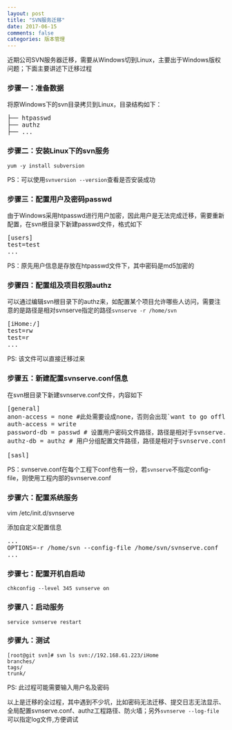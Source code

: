 ```yaml
---
layout: post
title: "SVN服务迁移"
date: 2017-06-15
comments: false
categories: 版本管理
---
```


近期公司SVN服务器迁移，需要从Windows切到Linux，主要出于Windows版权问题；下面主要讲述下迁移过程

### 步骤一：准备数据
将原Windows下的svn目录拷贝到Linux，目录结构如下：

<pre>
├── htpasswd
├── authz
├── ...
</pre>

### 步骤二：安装Linux下的svn服务

```
yum -y install subversion
```
PS：可以使用`svnversion --version`查看是否安装成功

### 步骤三：配置用户及密码passwd
由于Windows采用htpasswd进行用户加密，因此用户是无法完成迁移，需要重新配置，在svn根目录下新建passwd文件，格式如下

<pre>
[users]
test=test
...
</pre>
PS：原先用户信息是存放在htpasswd文件下，其中密码是md5加密的

### 步骤四：配置组及项目权限authz
可以通过编辑svn根目录下的authz来，如配置某个项目允许哪些人访问，需要注意的是路径是相对svnserve指定的路径`svnserve -r /home/svn`

<pre>
[iHome:/]
test=rw
test=r
...
</pre>
PS: 该文件可以直接迁移过来

### 步骤五：新建配置svnserve.conf信息
在svn根目录下新建svnserve.conf文件，内容如下
<pre>
[general]
anon-access = none #此处需要设成none，否则会出现`want to go offline`的错误
auth-access = write
password-db = passwd # 设置用户密码文件路径，路径是相对于svnserve.conf，也可以使用绝对路径
authz-db = authz # 用户分组配置文件路径，路径是相对于svnserve.conf，，也可以使用绝对路径

[sasl]
</pre>
PS：svnserve.conf在每个工程下conf也有一份，若`svnserve`不指定config-file，则使用工程内部的svnserve.conf

### 步骤六：配置系统服务

vim /etc/init.d/svnserve

添加自定义配置信息

<pre>
...
OPTIONS=-r /home/svn --config-file /home/svn/svnserve.conf
...
</pre>

### 步骤七：配置开机自启动

```
chkconfig --level 345 svnserve on
```
### 步骤八：启动服务

```
service svnserve restart
```

### 步骤九：测试

```
[root@git svn]# svn ls svn://192.168.61.223/iHome
branches/
tags/
trunk/
```
PS: 此过程可能需要输入用户名及密码

以上是迁移的全过程，其中遇到不少坑，比如密码无法迁移、提交日志无法显示、全局配置svnserve.conf、authz工程路径、防火墙；另外`svnserve --log-file`可以指定log文件,方便调试